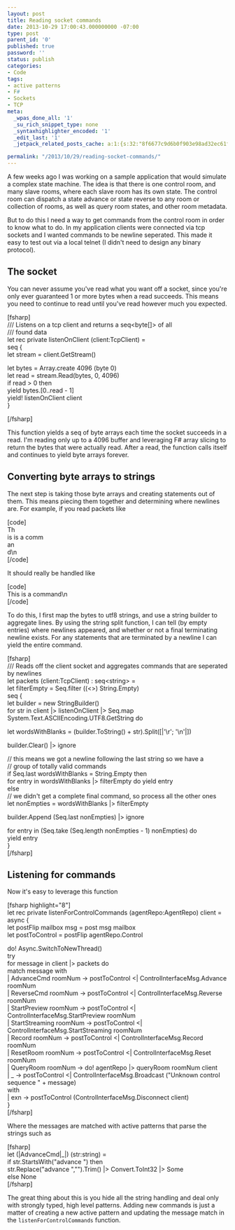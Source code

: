 ```yaml
---
layout: post
title: Reading socket commands
date: 2013-10-29 17:00:43.000000000 -07:00
type: post
parent_id: '0'
published: true
password: ''
status: publish
categories:
- Code
tags:
- active patterns
- F#
- Sockets
- TCP
meta:
  _wpas_done_all: '1'
  _su_rich_snippet_type: none
  _syntaxhighlighter_encoded: '1'
  _edit_last: '1'
  _jetpack_related_posts_cache: a:1:{s:32:"8f6677c9d6b0f903e98ad32ec61f8deb";a:2:{s:7:"expires";i:1561407950;s:7:"payload";a:3:{i:0;a:1:{s:2:"id";i:1268;}i:1;a:1:{s:2:"id";i:1587;}i:2;a:1:{s:2:"id";i:4737;}}}}

permalink: "/2013/10/29/reading-socket-commands/"
---
```

A few weeks ago I was working on a sample application that would simulate a complex state machine. The idea is that there is one control room, and many slave rooms, where each slave room has its own state. The control room can dispatch a state advance or state reverse to any room or collection of rooms, as well as query room states, and other room metadata.

But to do this I need a way to get commands from the control room in order to know what to do. In my application clients were connected via tcp sockets and I wanted commands to be newline seperated. This made it easy to test out via a local telnet (I didn't need to design any binary protocol).

## The socket

You can never assume you've read what you want off a socket, since you're only ever guaranteed 1 or more bytes when a read succeeds. This means you need to continue to read until you've read however much you expected.

[fsharp]  
/// Listens on a tcp client and returns a seq\<byte[]\> of all  
/// found data  
let rec private listenOnClient (client:TcpClient) =  
 seq {  
 let stream = client.GetStream()

let bytes = Array.create 4096 (byte 0)  
 let read = stream.Read(bytes, 0, 4096)  
 if read \> 0 then  
 yield bytes.[0..read - 1]  
 yield! listenOnClient client  
 }

[/fsharp]

This function yields a seq of byte arrays each time the socket succeeds in a read. I'm reading only up to a 4096 buffer and leveraging F# array slicing to return the bytes that were actually read. After a read, the function calls itself and continues to yield byte arrays forever.

## Converting byte arrays to strings

The next step is taking those byte arrays and creating statements out of them. This means piecing them together and determining where newlines are. For example, if you read packets like

[code]  
Th  
is is a comm  
an  
d\n  
[/code]

It should really be handled like

[code]  
This is a command\n  
[/code]

To do this, I first map the bytes to utf8 strings, and use a string builder to aggregate lines. By using the string split function, I can tell (by empty entries) where newlines appeared, and whether or not a final terminating newline exists. For any statements that are terminated by a newline I can yield the entire command.

[fsharp]  
/// Reads off the client socket and aggregates commands that are seperated by newlines  
let packets (client:TcpClient) : seq\<string\> =  
 let filterEmpty = Seq.filter ((\<\>) String.Empty)  
 seq {  
 let builder = new StringBuilder()  
 for str in client |\> listenOnClient |\> Seq.map System.Text.ASCIIEncoding.UTF8.GetString do

let wordsWithBlanks = (builder.ToString() + str).Split([|'\r'; '\n'|])

builder.Clear() |\> ignore

// this means we got a newline following the last string so we have a  
 // group of totally valid commands  
 if Seq.last wordsWithBlanks = String.Empty then  
 for entry in wordsWithBlanks |\> filterEmpty do yield entry  
 else  
 // we didn't get a complete final command, so process all the other ones  
 let nonEmpties = wordsWithBlanks |\> filterEmpty

builder.Append (Seq.last nonEmpties) |\> ignore

for entry in (Seq.take (Seq.length nonEmpties - 1) nonEmpties) do  
 yield entry  
 }  
[/fsharp]

## Listening for commands

Now it's easy to leverage this function

[fsharp highlight="8"]  
let rec private listenForControlCommands (agentRepo:AgentRepo) client =  
 async {  
 let postFlip mailbox msg = post msg mailbox  
 let postToControl = postFlip agentRepo.Control

do! Async.SwitchToNewThread()  
 try  
 for message in client |\> packets do  
 match message with  
 | AdvanceCmd roomNum -\> postToControl \<| ControlInterfaceMsg.Advance roomNum  
 | ReverseCmd roomNum -\> postToControl \<| ControlInterfaceMsg.Reverse roomNum  
 | StartPreview roomNum -\> postToControl \<| ControlInterfaceMsg.StartPreview roomNum  
 | StartStreaming roomNum -\> postToControl \<| ControlInterfaceMsg.StartStreaming roomNum  
 | Record roomNum -\> postToControl \<| ControlInterfaceMsg.Record roomNum  
 | ResetRoom roomNum -\> postToControl \<| ControlInterfaceMsg.Reset roomNum  
 | QueryRoom roomNum -\> do! agentRepo |\> queryRoom roomNum client  
 | \_ -\> postToControl \<| ControlInterfaceMsg.Broadcast ("Unknown control sequence " + message)  
 with  
 | exn -\> postToControl (ControlInterfaceMsg.Disconnect client)  
 }  
[/fsharp]

Where the messages are matched with active patterns that parse the strings such as

[fsharp]  
let (|AdvanceCmd|\_|) (str:string) =  
 if str.StartsWith("advance ") then  
 str.Replace("advance ","").Trim() |\> Convert.ToInt32 |\> Some  
 else None  
[/fsharp]

The great thing about this is you hide all the string handling and deal only with strongly typed, high level patterns. Adding new commands is just a matter of creating a new active pattern and updating the message match in the `listenForControlCommands` function.

